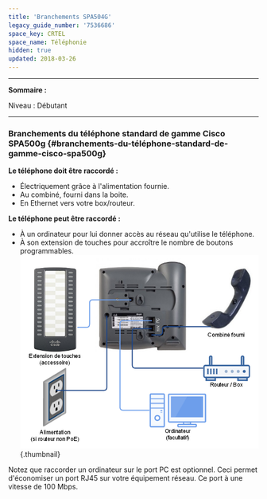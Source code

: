 ```yaml
---
title: 'Branchements SPA504G'
legacy_guide_number: '7536686'
space_key: CRTEL
space_name: Téléphonie
hidden: true
updated: 2018-03-26
---
```



------------------------------------------------------------------------

**Sommaire :**

Niveau : Débutant

------------------------------------------------------------------------

### Branchements du téléphone standard de gamme Cisco SPA500g {#branchements-du-téléphone-standard-de-gamme-cisco-spa500g}

**Le téléphone doit être raccordé :**

-   Électriquement grâce à l'alimentation fournie.
-   Au combiné, fourni dans la boite.
-   En Ethernet vers votre box/routeur.

**Le téléphone peut être raccordé :**

-   À un ordinateur pour lui donner accès au réseau qu'utilise le téléphone.
-   À son extension de touches pour accroître le nombre de boutons programmables. ![branchement-spa504g](images/Branchementspa504g.png){.thumbnail}

Notez que raccorder un ordinateur sur le port PC est optionnel. Ceci permet d'économiser un port RJ45 sur votre équipement réseau. Ce port à une vitesse de 100 Mbps.


